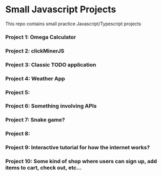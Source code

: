 # Small Javascript Projects

This repo contains small practice Javascript/Typescript projects

### Project 1: Omega Calculator

### Project 2: clickMinerJS

### Project 3: Classic TODO application

### Project 4: Weather App 

### Project 5: 

### Project 6: Something involving APIs

### Project 7: Snake game?

### Project 8: 

### Project 9: Interactive tutorial for how the internet works? 

### Project 10: Some kind of shop where users can sign up, add items to cart, check out, etc...